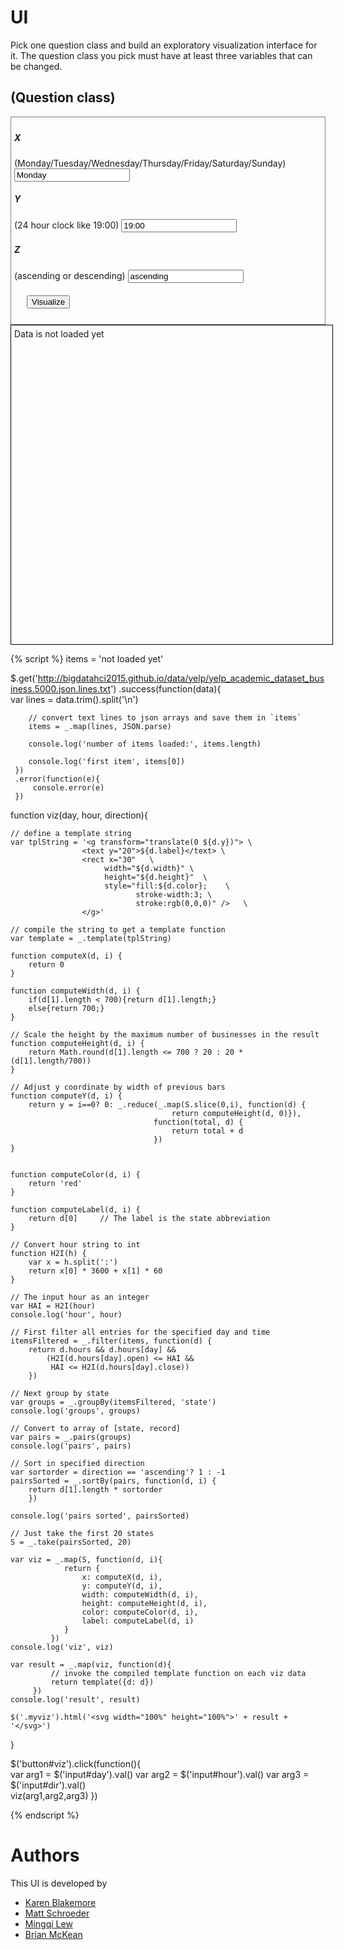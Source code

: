 # UI

Pick one question class and build an exploratory visualization interface for it.
The question class you pick must have at least three variables that can be changed.

## (Question class)
<div style="border:1px grey solid; padding:5px;">
    <div><h5>X</h5> (Monday/Tuesday/Wednesday/Thursday/Friday/Saturday/Sunday)
        <input id="day" type="text" value="Monday"/>
    </div>
    <div><h5>Y</h5> (24 hour clock like 19:00)
        <input id="hour" type="text" value="19:00"/>
    </div>
    <div><h5>Z</h5> (ascending or descending)
        <input id="dir" type="text" value="ascending"/>
    </div>    
    <div style="margin:20px;">
        <button id="viz">Visualize</button>
    </div>
</div>

<div class="myviz" style="width:100%; height:500px; border: 1px black solid; padding: 5px;">
Data is not loaded yet
</div>

{% script %}
items = 'not loaded yet'

$.get('http://bigdatahci2015.github.io/data/yelp/yelp_academic_dataset_business.5000.json.lines.txt')
    .success(function(data){        
        var lines = data.trim().split('\n')

        // convert text lines to json arrays and save them in `items`
        items = _.map(lines, JSON.parse)

        console.log('number of items loaded:', items.length)

        console.log('first item', items[0])
     })
     .error(function(e){
         console.error(e)
     })

function viz(day, hour, direction){    

    // define a template string
    var tplString = '<g transform="translate(0 ${d.y})"> \
                    <text y="20">${d.label}</text> \
                    <rect x="30"   \
                         width="${d.width}" \
                         height="${d.height}"  \
                         style="fill:${d.color};    \
                                stroke-width:3; \
                                stroke:rgb(0,0,0)" />   \
                    </g>'

    // compile the string to get a template function
    var template = _.template(tplString)

    function computeX(d, i) {
        return 0
    }

    function computeWidth(d, i) {        
        if(d[1].length < 700){return d[1].length;}
        else{return 700;} 
    }

    // Scale the height by the maximum number of businesses in the result
    function computeHeight(d, i) {
        return Math.round(d[1].length <= 700 ? 20 : 20 * (d[1].length/700))
    }

    // Adjust y coordinate by width of previous bars
    function computeY(d, i) {
        return y = i==0? 0: _.reduce(_.map(S.slice(0,i), function(d) {
                                        return computeHeight(d, 0)}), 
                                    function(total, d) {
                                        return total + d
                                    })
    }
                                

    function computeColor(d, i) {
        return 'red'
    }

    function computeLabel(d, i) {
        return d[0]     // The label is the state abbreviation
    }

    // Convert hour string to int
    function H2I(h) {
        var x = h.split(':')
        return x[0] * 3600 + x[1] * 60
    }

    // The input hour as an integer
    var HAI = H2I(hour)
    console.log('hour', hour)

    // First filter all entries for the specified day and time
    itemsFiltered = _.filter(items, function(d) {
        return d.hours && d.hours[day] &&
            (H2I(d.hours[day].open) <= HAI &&
             HAI <= H2I(d.hours[day].close))
        })

    // Next group by state
    var groups = _.groupBy(itemsFiltered, 'state')
    console.log('groups', groups)

    // Convert to array of [state, record]
    var pairs = _.pairs(groups)
    console.log('pairs', pairs)

    // Sort in specified direction
    var sortorder = direction == 'ascending'? 1 : -1
    pairsSorted = _.sortBy(pairs, function(d, i) {
        return d[1].length * sortorder
        })

    console.log('pairs sorted', pairsSorted)

    // Just take the first 20 states
    S = _.take(pairsSorted, 20)

    var viz = _.map(S, function(d, i){                
                return {
                    x: computeX(d, i),
                    y: computeY(d, i),
                    width: computeWidth(d, i),
                    height: computeHeight(d, i),
                    color: computeColor(d, i),
                    label: computeLabel(d, i)
                }
             })
    console.log('viz', viz)

    var result = _.map(viz, function(d){
             // invoke the compiled template function on each viz data
             return template({d: d})
         })
    console.log('result', result)

    $('.myviz').html('<svg width="100%" height="100%">' + result + '</svg>')
}

$('button#viz').click(function(){    
    var arg1 = $('input#day').val()
    var arg2 = $('input#hour').val()
    var arg3 = $('input#dir').val()  
    viz(arg1,arg2,arg3)
})  

{% endscript %}

# Authors

This UI is developed by
* [Karen Blakemore](https://github.com/kjblakemore)
* [Matt Schroeder](https://github.com/mattschroeder97)
* [Mingqi Lew](https://github.com/Malaokia)
* [Brian McKean](https://github.com/co-bri)

